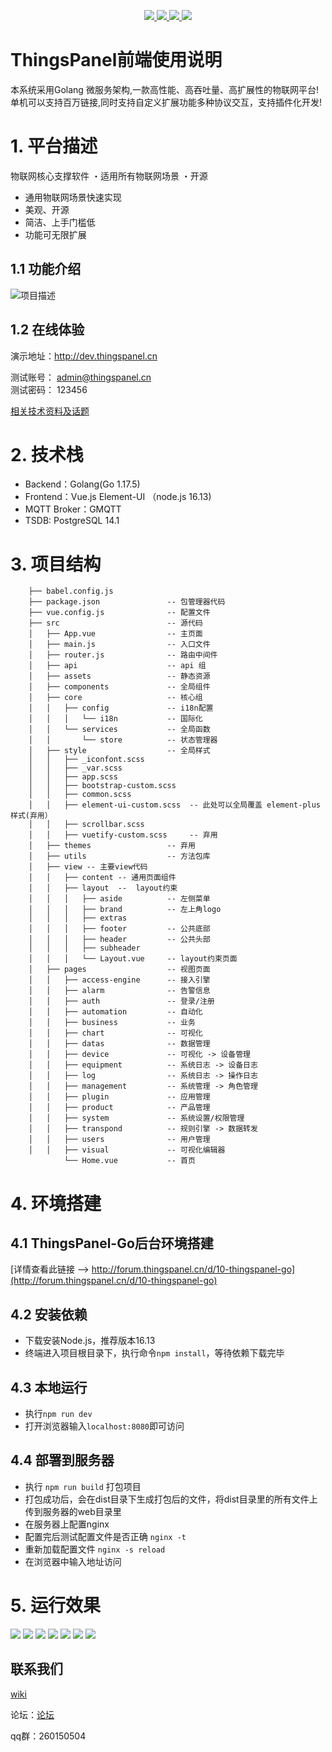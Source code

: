 <p style="text-align: center">
    <a href="https://github.com/ThingsPanel/ThingsPanel-Backend-Vue">
        <img src="https://img.shields.io/npm/v/cxs-ui?color=blue">
    </a>
    <a href="">
        <img src="https://img.shields.io/static/v1?label=Vue&message=2.0&color=green">
    </a>
    <a href="https://github.com/ThingsPanel/ThingsPanel-Backend-Vue">
        <img src="https://img.shields.io/npm/dependency-version/cxs-ui/element-ui?color=green">
    </a>
    <a href="LICENSE">
        <img src="https://img.shields.io/badge/License-MIT-yellow.svg">
    </a>
</p>

# ThingsPanel前端使用说明

本系统采用Golang 微服务架构,一款高性能、高吞吐量、高扩展性的物联网平台! 单机可以支持百万链接,同时支持自定义扩展功能多种协议交互，支持插件化开发!

# 1. 平台描述

物联网核心支撑软件 ・适用所有物联网场景 ・开源

* 通用物联网场景快速实现
* 美观、开源
* 简洁、上手门槛低   
* 功能可无限扩展

## 1.1 功能介绍

![项目描述](README_files/1.jpg)

## 1.2 在线体验

演示地址：http://dev.thingspanel.cn

测试账号： admin@thingspanel.cn  
测试密码： 123456

[相关技术资料及话题](http://forum.thingspanel.cn/)

# 2. 技术栈

- Backend：Golang(Go 1.17.5)
- Frontend：Vue.js Element-UI （node.js 16.13)
- MQTT Broker：GMQTT
- TSDB: PostgreSQL 14.1
# 3. 项目结构
        ├── babel.config.js
        ├── package.json               -- 包管理器代码
        ├── vue.config.js              -- 配置文件
        ├── src                        -- 源代码
        │   ├── App.vue                -- 主页面
        │   ├── main.js                -- 入口文件
        │   ├── router.js              -- 路由中间件
        │   ├── api                    -- api 组
        │   ├── assets                 -- 静态资源
        │   ├── components             -- 全局组件
        │   ├── core                   -- 核心组
        │   │   ├── config             -- i18n配置
        │   │   │   └── i18n           -- 国际化
        │   │   └── services           -- 全局函数
        │   │       └── store          -- 状态管理器
        │   ├── style                  -- 全局样式
        │   │   ├── _iconfont.scss
        │   │   ├── _var.scss
        │   │   ├── app.scss
        │   │   ├── bootstrap-custom.scss
        │   │   ├── common.scss
        │   │   ├── element-ui-custom.scss  -- 此处可以全局覆盖 element-plus 样式(弃用）
        │   │   ├── scrollbar.scss
        │   │   ├── vuetify-custom.scss     -- 弃用
        │   ├── themes                 -- 弃用
        │   ├── utils                  -- 方法包库
        │   ├── view -- 主要view代码
        │   │   ├── content -- 通用页面组件
        │   │   ├── layout  --  layout约束
        │   │   │   ├── aside          -- 左侧菜单
        │   │   │   ├── brand          -- 左上角logo
        │   │   │   ├── extras         
        │   │   │   ├── footer         -- 公共底部
        │   │   │   ├── header         -- 公共头部
        │   │   │   ├── subheader      
        │   │   │   └── Layout.vue     -- layout约束页面 
        │   ├── pages                  -- 视图页面
        │   │   ├── access-engine      -- 接入引擎
        │   │   ├── alarm              -- 告警信息
        │   │   ├── auth               -- 登录/注册
        │   │   ├── automation         -- 自动化
        │   │   ├── business           -- 业务
        │   │   ├── chart              -- 可视化
        │   │   ├── datas              -- 数据管理
        │   │   ├── device             -- 可视化 -> 设备管理
        │   │   ├── equipment          -- 系统日志 -> 设备日志
        │   │   ├── log                -- 系统日志 -> 操作日志
        │   │   ├── management         -- 系统管理 -> 角色管理
        │   │   ├── plugin             -- 应用管理
        │   │   ├── product            -- 产品管理
        │   │   ├── system             -- 系统设置/权限管理
        │   │   ├── transpond          -- 规则引擎 -> 数据转发
        │   │   ├── users              -- 用户管理
        │   │   ├── visual             -- 可视化编辑器
                └── Home.vue           -- 首页
        

# 4. 环境搭建

## 4.1 ThingsPanel-Go后台环境搭建

[详情查看此链接 —> http://forum.thingspanel.cn/d/10-thingspanel-go](http://forum.thingspanel.cn/d/10-thingspanel-go)

## 4.2 安装依赖
- 下载安装Node.js，推荐版本16.13
- 终端进入项目根目录下，执行命令```npm install```，等待依赖下载完毕

## 4.3 本地运行
- 执行```npm run dev```
- 打开浏览器输入```localhost:8080```即可访问

## 4.4 部署到服务器
- 执行 ```npm run build``` 打包项目
- 打包成功后，会在dist目录下生成打包后的文件，将dist目录里的所有文件上传到服务器的web目录里
- 在服务器上配置nginx
- 配置完后测试配置文件是否正确 ```nginx -t```
- 重新加载配置文件 ```nginx -s reload```
- 在浏览器中输入地址访问

# 5. 运行效果
![](./README_files/3.png)
![](README_files/4.png)
![](README_files/5.png)
![](README_files/6.png)
![](README_files/7.png)
![](README_files/8.png)
![](README_files/9.png)

## 联系我们

[wiki](http://wiki.thingspanel.cn/index.php?title=%E9%A6%96%E9%A1%B5)

论坛：[论坛](http://forum.thingspanel.cn/)

qq群：260150504

